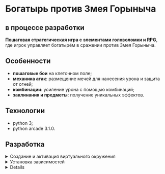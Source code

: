 # Богатырь против Змея Горыныча
## в процессе разработки

**Пошаговая стратегическая игра с элементами головоломки и RPG**, где игрок управляет богатырём в сражении против Змея Горыныча.  

## Особенности  
- **пошаговые бои** на клеточном поле;
- **механика атак**: размещение мечей для нанесения урона и защита от огней;
- **комбинации**: усиление урона с помощью комбинаций;
- **заклинания и предметы**: получение уникальных эффектов.

## Технологии  
- python 3;
- python arcade 3.1.0.

## Разработка
<details>
<summary>Создание и активация виртуального окружения</summary>

> python3 -m venv venv  
> source venv/bin/activate
</details>

<details>
<summary>Установка зависимостей</summary>

> pip install -r requirements.txt
</details>

<details>
<symmary>Финальная сборка</summary>

> pyinstaller --onefile --windowed --icon=assets/icons/icon.png --add-data="assets/*:assets" main.py
</details>
